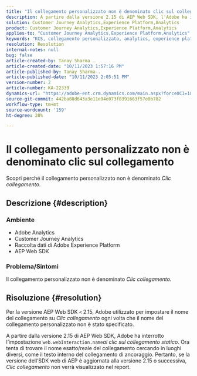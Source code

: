 ```yaml
---
title: "Il collegamento personalizzato non è denominato clic sul collegamento"
description: A partire dalla versione 2.15 di AEP Web SDK, l'Adobe ha interrotto l'impostazione di web.webInteraction.name sul clic di collegamento statico.
solution: Customer Journey Analytics,Experience Platform,Analytics
product: Customer Journey Analytics,Experience Platform,Analytics
applies-to: "Customer Journey Analytics,Experience Platform,Analytics"
keywords: "KCS, collegamento personalizzato, analytics, experience platform, clic collegamento, SDK web, analisi percorso cliente"
resolution: Resolution
internal-notes: null
bug: false
article-created-by: Tanay Sharma .
article-created-date: "10/11/2023 1:57:16 PM"
article-published-by: Tanay Sharma .
article-published-date: "10/11/2023 2:05:51 PM"
version-number: 2
article-number: KA-22339
dynamics-url: "https://adobe-ent.crm.dynamics.com/main.aspx?forceUCI=1&pagetype=entityrecord&etn=knowledgearticle&id=64cd5812-3e68-ee11-9ae7-6045bd0063aa"
source-git-commit: 442ba88d643a3e11e94e073f8391663f57e0b782
workflow-type: tm+mt
source-wordcount: '159'
ht-degree: 28%

---
```


# Il collegamento personalizzato non è denominato clic sul collegamento


Scopri perché il collegamento personalizzato non è denominato *Clic collegamento*.

## Descrizione {#description}


### <b>Ambiente</b>

- Adobe Analytics
- Customer Journey Analytics
- Raccolta dati di Adobe Experience Platform
- AEP Web SDK


### <b>Problema/Sintomi</b>

Il collegamento personalizzato non è denominato *Clic collegamento.*


## Risoluzione {#resolution}


Per la versione AEP Web SDK `<` 2.15, Adobe utilizzato per impostare il nome del collegamento su *Clic collegamento* ogni volta che il nome del collegamento personalizzato non è stato specificato.

A partire dalla versione 2.15 di AEP Web SDK, Adobe ha interrotto l’impostazione `web.webInteraction.name`*al clic sul collegamento statico*. Ora tenta di trovare il nome esatto/reale del collegamento cercando in luoghi diversi, come il testo interno del collegamento di ancoraggio. Pertanto, se la versione dell’SDK web di AEP è aggiornata alla versione 2.15 o successiva, *Clic collegamento* non verrà visualizzato nel report.
